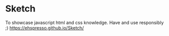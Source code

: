 # Sketch
To showcase javascript html and css knowledge. Have and use responsibly ;)
https://ehspresso.github.io/Sketch/
